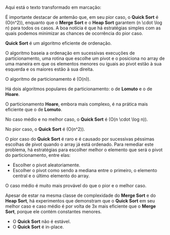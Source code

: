 Aqui está o texto transformado em marcação:

É importante destacar de antemão que, em seu pior caso, o **Quick Sort** é \(O(n^2)\), enquanto que o **Merge Sort** e o **Heap Sort** garantem \(n \cdot \log n\) para todos os casos. A boa notícia é que há estratégias simples com as quais podemos minimizar as chances de ocorrência do pior caso.

**Quick Sort** é um algoritmo eficiente de ordenação.

O algoritmo baseia a ordenação em sucessivas execuções de particionamento, uma rotina que escolhe um pivot e o posiciona no array de uma maneira em que os elementos menores ou iguais ao pivot estão à sua esquerda e os maiores estão à sua direita.

O algoritmo de particionamento é \(O(n)\).

Há dois algoritmos populares de particionamento: o de **Lomuto** e o de **Hoare**.

O particionamento **Hoare**, embora mais complexo, é na prática mais eficiente que o de **Lomuto**.

No caso médio e no melhor caso, o **Quick Sort** é \(O(n \cdot \log n)\).

No pior caso, o **Quick Sort** é \(O(n^2)\).

O pior caso do **Quick Sort** é raro e é causado por sucessivas péssimas escolhas de pivot quando o array já está ordenado. Para remediar este problema, há estratégias para escolher melhor o elemento que será o pivot do particionamento, entre elas:

- Escolher o pivot aleatoriamente.
- Escolher o pivot como sendo a mediana entre o primeiro, o elemento central e o último elemento do array.

O caso médio é muito mais provável do que o pior e o melhor caso.

Apesar de estar na mesma classe de complexidade do **Merge Sort** e do **Heap Sort**, há experimentos que demonstram que o **Quick Sort** em seu melhor caso e caso médio é por volta de 3x mais eficiente que o **Merge Sort**, porque ele contém constantes menores.

- O **Quick Sort** não é estável.
- O **Quick Sort** é in-place.